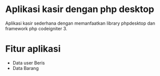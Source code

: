 # Aplikasi kasir dengan php desktop
Aplikasi kasir sederhana dengan memanfaatkan library phpdesktop dan framework php codeigniter 3.

# Fitur aplikasi
- Data user
  Beris
- Data Barang

